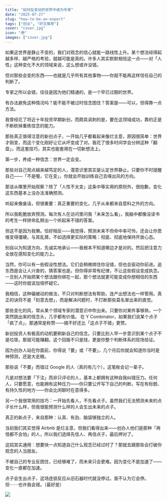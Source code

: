 ```yaml
---
title: "如何在变动的世界中成为专家"
date: "2025-07-27"
slug: "how-to-be-an-expert"
tags: ["创业", "好文推荐"]
cover: "cover.jpg"
icon: "😎"
images: ["cover.jpg"]
---
```

如果这世界是静止不变的，我们对观念的信心就能一路线性上升。某个想法经得起越多样、越严格的考验，就越可能是真的。许多人其实默默相信这一点——对「人性」这种变化不大的领域来说，这么想或许没错。



但对那些会变的东西——也就是几乎所有其他事物——你就不能再这样信任自己的判断了。



专家之所以会错，往往是因为他们精通的，是一个早已过期的世界。



有办法避免这种情况吗？能不能不被过时信念困住？答案是——可以，但得靠一点方法。



我曾经花了将近十年投资早期新创，而颇具讽刺的是，要在这领域成功，靠的正是不断砍掉重练信念的能力。



那些真正值得注意的新创点子，一开始几乎都看起来像烂主意，原因很简单：世界才刚变，而这个变化刚好让它从坏变成了对。我花了很多时间学会分辨这种「翻盘」，而这套技巧，其实也能套用在一切新想法上。



第一步，养成一种信念：世界一定会变。



那些对自己观点越来越笃定的人，潜意识里其实是认定世界静止。只要你不时提醒自己——「不是喔，它在变」，你就会开始训练自己去嗅出风的方向。



那该从哪里开始观察？除了「人性不太变」这条中等实用的原则外，很抱歉，变化这东西基本上没办法准确预测。



听起来像废话，但很重要：真正重要的变化，几乎从来都来自意料之外的方向。



所以我乾脆放弃预测。每次有人在访问里问我「未来怎么看」，我脑中都像没读书的考生一样拼命乱掰出一个听起来不错的答案。



但这不是因为我懒。恰好相反——我觉得，预测未来不但命中率可怜，还会让你思维变得僵硬。与其乱猜，不如选择更实际的策略：彻底、彻底地保持开放心态。



别自以为知道方向，先诚实地承认——我根本不知道哪边才是对的。然后把注意力全放在感知变化的能力上。



当然，你可以有一些假设性想法。它们会稍微绑住你没错，但也会驱动你前进。追东西是会让人兴奋的，猜答案也是。但你得非常有纪律，不让这些假设变成执念。
一旦别人开始把某个想法跟你绑在一起，那个想法就更可能变成你想相信的东西——这时你就该加倍怀疑它。



我相信，这种偏被动的做法，不只对判断想法有帮助，连产出想法也一样管用。真正的诀窍不是「刻意去想」，而是解决问题时，不打断那些莫名冒出来的直觉。



那些变化的风，常从某个领域专家的潜意识中吹出来。只要你对某件事够熟，一个突然跳出来的怪念头，几乎都有价值。
在 Y Combinator，如果我们说某个点子「疯了点」，那通常是称赞——搞不好还比「这点子不错」更赞。



新创投资人有极高的动机要刷新自己的信念。只要比别人早一步意识到某个点子不是垃圾，那就可能赚翻。这个回报不只是钱，更是你整个判断体系的现场验证。



因为创办人站在你面前，你得说「要」或「不要」，几个月后你就会知道你当时是神预测，还是大走眼。



那些说「不要」而错过 Google 的人（真的有几个），这笔帐会记一辈子。



凡是对想法要「下注」而非只评论的人，基本上都拥有这种自我纠错压力。任何人，只要愿意，也能拥有这种压力——你只要公开写下自己的判断。写在有标题、有持久性的地方——你会比闲聊时在意得多。



另一个我很常用的技巧：一开始先看人，不先看点子。虽然我们无法预测未来的点子长什么样，但我很能预测什么样的人会生出未来的点子。



真正的新点子，来自那种：认真、有劲、脑袋够独立的人。



当初我们其实觉得 Airbnb 是烂主意，但我们看得出来——创办人他们是那种「再怪都不会怕」的人，所以我们选择先信人、再信点子，最后押对了。



这招其实通用：想要快一点知道自己什么观念已经过时了？那就去跟那些会打破你观念的人当朋友。



不被自己的专业反困住，已经够难了，而未来只会更难。因为变化不是加速了——变化一直都在加速。



点子会生出点子，这场连锁反应从旧石器时代就没停过。我不认为它会停。
但⋯⋯也许我会错。（最好是）




![](https://prod-files-secure.s3.us-west-2.amazonaws.com/112d0858-5090-4d34-a606-b75eb8d65fd2/46476355-9cf3-4e99-9b7a-3531bc426380/1000202064.png?X-Amz-Algorithm=AWS4-HMAC-SHA256&X-Amz-Content-Sha256=UNSIGNED-PAYLOAD&X-Amz-Credential=ASIAZI2LB4663NDZQEHN%2F20250917%2Fus-west-2%2Fs3%2Faws4_request&X-Amz-Date=20250917T204413Z&X-Amz-Expires=3600&X-Amz-Security-Token=IQoJb3JpZ2luX2VjEDEaCXVzLXdlc3QtMiJIMEYCIQDdUw3BtkPtQ28yL1nFeSchYJ4vJ4OlwFgDiwjet1w9MQIhAMF3I3%2F%2FTHFUtxnb6FWMMZQM5Xv6ZADc98Yl%2B8bvzI4YKogECKr%2F%2F%2F%2F%2F%2F%2F%2F%2F%2FwEQABoMNjM3NDIzMTgzODA1Igw%2B%2FR2P%2BKHShKJDK94q3AM40SBcCGMIVp6%2BMC8XQIp7ez1LAtuHADzb50Gym4IDfwm7Ppj3vZjfkika3uREh1bbhmrtHZuz3%2BwBBTEHNB%2FllqYK8rlZFBGmgR03jjWoyYvg6t6lKYitLsJhVdmiC98kjSzVGsspNaBcMHzM6QJ5JO8jmSCNbxoKzwnV6o3iCC1Qh2skMCt5VkdnphrNN8%2B%2Bb%2BC0P6rsOluooqDkJZutSrSchqmfpGmXKnvZ4vPUFjSysNLm8hdB5rbSjsbYgdEVs%2Bb1L01ws7F%2BiMKyvIB7vU%2Fm1FUSN9CB3D3Clv%2BdLi3wG%2BKGZg%2FSkzfdeHtjuWqjFE5ZLggDZX0XLerKVtuyHeI7EFagqvJF7n3pmOzFQJwdBDQ747cc%2FiuqWpqQtx0pgj9cmZZuHjQpsKMIMexFNGUmQ5WSedO0c%2F5HVJITY47EtpFGwpcWG1vKxmHJZhpfsVtLjkh9JUPSkpJE0HVNI15kMHWxbdlCn1Ldw3NrDSXDoEPMB%2FPs%2Bv2CLE9OZ4sNfH8KWKwU53gCjmsbmYY6xho551AqrxSJnWpgWUtsw0vkCo3Enx%2BWPHaBDhR%2BKGK34cB27m92cWSKgVFgardnTMHVdlrYrR6DmzJ%2FiAZiJjzUYmR2mtqXQ259zTDx1qvGBjqkAXaA5H7ndpxOMHkqpAP6IRkOyTBzcQeO7PwcjcRQUBfR2BIMzAPhMnH5%2BW9MS2raJCyQsDm7RIcXcnnU0FLLQEwtxGR1%2FB62P4nZZSF7AfVlLtEkMVWQP7mlwFjLZQBY%2Fw9%2BYVpG6EPlpuKHD8j2OdOhuApt9p9dMIVkYRMK4zmNH%2BInua28tteKYB0iyf2b1tSxL21n8eQffi9502TyJ0E0SgOI&X-Amz-Signature=c206c1c6f5a3ebece91aa2fa1e5343811a47010545f07af97a80e75c0b589f9f&X-Amz-SignedHeaders=host&x-amz-checksum-mode=ENABLED&x-id=GetObject)

